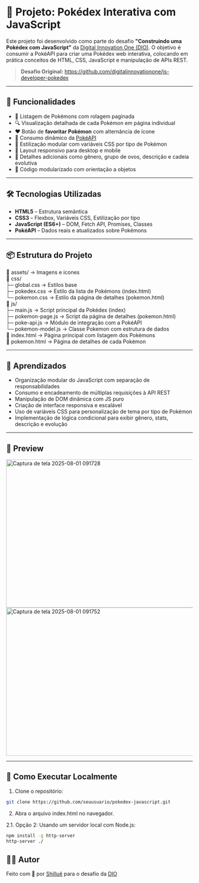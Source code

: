 # 📱 Projeto: Pokédex Interativa com JavaScript

Este projeto foi desenvolvido como parte do desafio **"Construindo uma Pokédex com JavaScript"** da [Digital Innovation One (DIO)](https://www.dio.me/). O objetivo é consumir a PokéAPI para criar uma Pokédex web interativa, colocando em prática conceitos de HTML, CSS, JavaScript e manipulação de APIs REST.

> **Desafio Original:** https://github.com/digitalinnovationone/js-developer-pokedex

---

## 🧩 Funcionalidades

- 📃 Listagem de Pokémons com rolagem paginada
- 🔍 Visualização detalhada de cada Pokémon em página individual
- ❤️ Botão de **favoritar Pokémon** com alternância de ícone 
- 🧠 Consumo dinâmico da [PokéAPI](https://pokeapi.co/)
- 🎨 Estilização modular com variáveis CSS por tipo de Pokémon
- 📱 Layout responsivo para desktop e mobile
- 🧾 Detalhes adicionais como gênero, grupo de ovos, descrição e cadeia evolutiva
- 🔄 Código modularizado com orientação a objetos

---

## 🛠️ Tecnologias Utilizadas

- **HTML5** – Estrutura semântica
- **CSS3** – Flexbox, Variáveis CSS, Estilização por tipo
- **JavaScript (ES6+)** – DOM, Fetch API, Promises, Classes
- **PokéAPI** – Dados reais e atualizados sobre Pokémons

---


## 📦 Estrutura do Projeto

📁 assets/ → Imagens e ícones  
📁 css/  
├─ global.css → Estilos base  
├─ pokedex.css → Estilo da lista de Pokémons (index.html)  
└─ pokemon.css → Estilo da página de detalhes (pokemon.html)  
📁 js/  
├─ main.js → Script principal da Pokédex (index)  
├─ pokemon-page.js → Script da página de detalhes (pokemon.html)  
├─ poke-api.js → Módulo de integração com a PokéAPI  
└─ pokemon-model.js → Classe Pokemon com estrutura de dados  
📄 index.html → Página principal com listagem dos Pokémons  
📄 pokemon.html → Página de detalhes de cada Pokémon  

---

## 🧠 Aprendizados

- Organização modular do JavaScript com separação de responsabilidades
- Consumo e encadeamento de múltiplas requisições à API REST
- Manipulação de DOM dinâmica com JS puro
- Criação de interface responsiva e escalável
- Uso de variáveis CSS para personalização de tema por tipo de Pokémon
- Implementação de lógica condicional para exibir gênero, stats, descrição e evolução

---

## 📸 Preview

<img width="600" height="400" alt="Captura de tela 2025-08-01 091728" src="https://github.com/user-attachments/assets/85ce4810-3d58-400c-ac08-23e9e157ad6f" />

<img width="600" height="400" alt="Captura de tela 2025-08-01 091752" src="https://github.com/user-attachments/assets/37a0a33a-e593-484d-a033-3172dcc8bb0d" />

---

## 🚀 Como Executar Localmente

1. Clone o repositório:

```bash
git clone https://github.com/seuusuario/pokedex-javascript.git
```
2. Abra o arquivo index.html no navegador.

2.1. Opção 2: Usando um servidor local com Node.js:
```bash
npm install -g http-server
http-server ./
```

## 👨‍💻 Autor

Feito com 💖 por [Shilluê](https://www.linkedin.com/in/shillu%C3%AA/) para o desafio da [DIO](https://www.dio.me/)
